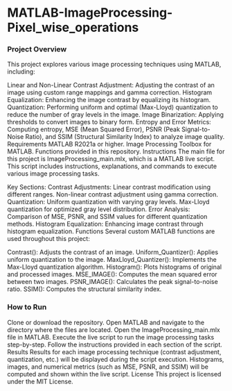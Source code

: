 # MATLAB-ImageProcessing-Pixel_wise_operations
### Project Overview
This project explores various image processing techniques using MATLAB, including:

Linear and Non-Linear Contrast Adjustment: Adjusting the contrast of an image using custom range mappings and gamma correction.
Histogram Equalization: Enhancing the image contrast by equalizing its histogram.
Quantization: Performing uniform and optimal (Max-Lloyd) quantization to reduce the number of gray levels in the image.
Image Binarization: Applying thresholds to convert images to binary form.
Entropy and Error Metrics: Computing entropy, MSE (Mean Squared Error), PSNR (Peak Signal-to-Noise Ratio), and SSIM (Structural Similarity Index) to analyze image quality.
Requirements
MATLAB R2021a or higher.
Image Processing Toolbox for MATLAB.
Functions provided in this repository.
Instructions
The main file for this project is ImageProcessing_main.mlx, which is a MATLAB live script. This script includes instructions, explanations, and commands to execute various image processing tasks.

Key Sections:
Contrast Adjustments:
Linear contrast modification using different ranges.
Non-linear contrast adjustment using gamma correction.
Quantization:
Uniform quantization with varying gray levels.
Max-Lloyd quantization for optimized gray level distribution.
Error Analysis:
Comparison of MSE, PSNR, and SSIM values for different quantization methods.
Histogram Equalization:
Enhancing image contrast through histogram equalization.
Functions
Several custom MATLAB functions are used throughout this project:

Contrast(): Adjusts the contrast of an image.
Uniform_Quantizer(): Applies uniform quantization to the image.
MaxLloyd_Quantizer(): Implements the Max-Lloyd quantization algorithm.
Histogram(): Plots histograms of original and processed images.
MSE_IMAGE(): Computes the mean squared error between two images.
PSNR_IMAGE(): Calculates the peak signal-to-noise ratio.
SSIM(): Computes the structural similarity index.
### How to Run
Clone or download the repository.
Open MATLAB and navigate to the directory where the files are located.
Open the ImageProcessing_main.mlx file in MATLAB.
Execute the live script to run the image processing tasks step-by-step. Follow the instructions provided in each section of the script.
Results
Results for each image processing technique (contrast adjustment, quantization, etc.) will be displayed during the script execution.
Histograms, images, and numerical metrics (such as MSE, PSNR, and SSIM) will be computed and shown within the live script.
License
This project is licensed under the MIT License.
